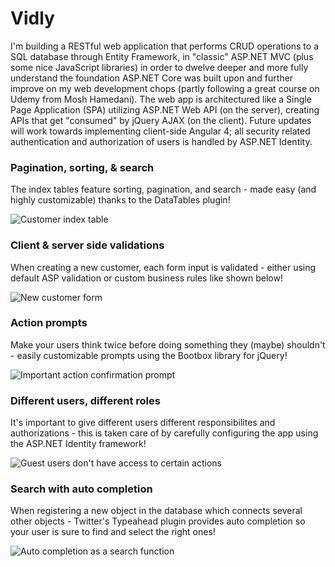 # Vidly
I'm building a RESTful web application that performs CRUD operations to a SQL database through Entity Framework, 
in "classic" ASP.NET MVC (plus some nice JavaScript libraries) in order to dwelve deeper and more fully understand 
the foundation ASP.NET Core was built upon and further improve on my web development chops (partly following a great course on Udemy from Mosh Hamedani). The web app is architectured like a Single Page Application (SPA) utilizing ASP.NET Web API (on the server), creating APIs that get "consumed" by jQuery AJAX (on the client). Future updates will work towards implementing client-side Angular 4; all security related authentication and authorization of users is handled by ASP.NET Identity.



### Pagination, sorting, & search
The index tables feature sorting, pagination, and search - 
made easy (and highly customizable) thanks to the DataTables plugin!

![Customer index table](https://s13.postimg.org/a3nuhovon/vidly1.png)

### Client & server side validations
When creating a new customer, each form input is validated - 
either using default ASP validation or custom business rules like shown below!

![New customer form](https://s21.postimg.org/6ie4z5b6v/vidly2.png)

### Action prompts
Make your users think twice before doing something they (maybe) shouldn't - 
easily customizable prompts using the Bootbox library for jQuery!

![Important action confirmation prompt](https://s9.postimg.org/n049d0een/vidly3.png)

### Different users, different roles
It's important to give different users different responsibilites and authorizations - 
this is taken care of by carefully configuring the app using the ASP.NET Identity framework!

![Guest users don't have access to certain actions](https://s30.postimg.org/oxtsliich/vidly4.png)

### Search with auto completion
When registering a new object in the database which connects several other objects -
Twitter's Typeahead plugin provides auto completion so your user is sure to find and select the right ones!

![Auto completion as a search function](https://s9.postimg.org/t4qjdevsv/vidly5.png)
